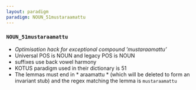 ```yaml
---
layout: paradigm
paradigm: NOUN_51mustaraamattu
---
```

### ` NOUN_51mustaraamattu `

* _Optimisation hack for exceptional compound ’mustaraamattu’_
* Universal POS is NOUN and legacy POS is NOUN
* suffixes use back vowel harmony
* KOTUS paradigm used in their dictionary is 51
* The lemmas must end in * araamattu * (which will be deleted to form an invariant stub) and the regex matching the lemma is ` mustaraamattu `

